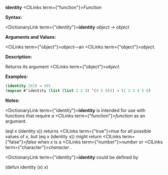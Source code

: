 **identity** <ClLinks  term={"function"}><i>Function</i></ClLinks> 



**Syntax:** 



<DictionaryLink  term={"identity"}><b>identity</b></DictionaryLink> *object → object* 



**Arguments and Values:** 



<ClLinks  term={"object"}><i>object</i></ClLinks>—an <ClLinks  term={"object"}><i>object</i></ClLinks>. 



**Description:** 



Returns its argument <ClLinks  term={"object"}><i>object</i></ClLinks>. 



**Examples:**
```lisp
(identity 101) → 101 
(mapcan #’identity (list (list 1 2 3) ’(4 5 6))) → (1 2 3 4 5 6) 
```
**Notes:** 



<DictionaryLink  term={"identity"}><b>identity</b></DictionaryLink> is intended for use with functions that require a <ClLinks  term={"function"}><i>function</i></ClLinks> as an argument. 



(eql x (identity x)) returns <ClLinks  term={"true"}><i>true</i></ClLinks> for all possible values of *x*, but (eq x (identity x)) might return <ClLinks  term={"false"}><i>false</i></ClLinks> when *x* is a <ClLinks  term={"number"}><i>number</i></ClLinks> or <ClLinks  term={"character"}><i>character</i></ClLinks> . 















<DictionaryLink  term={"identity"}><b>identity</b></DictionaryLink> could be defined by 



(defun identity (x) x) 



